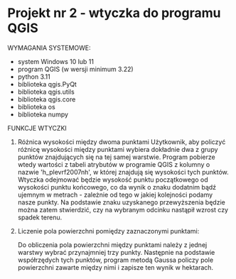 # Projekt nr 2 - wtyczka do programu QGIS

WYMAGANIA SYSTEMOWE:
  - system Windows 10 lub 11
  - program QGIS (w wersji minimum 3.22)
  - python 3.11
  - biblioteka qgis.PyQt
  - biblioteka qgis.utils
  - biblioteka qgis.core
  - biblioteka os
  - biblioteka numpy

FUNKCJE WTYCZKI
  1. Różnica wysokości między dwoma punktami
     Użytkownik, aby policzyć różnicę wysokości między punktami wybiera dokładnie dwa z grupy punktów znajdujących się na tej samej warstwie.
     Program pobierze wtedy wartości z tabeli atrybutów w programie QGIS z kolumny o nazwie 'h_plevrf2007nh', w której znajdują się 
     wysokości tych punktów. Wtyczka odejmować będzie wysokość punktu początkowego od wysokości punktu końcowego, co da wynik o znaku 
     dodatnim bądź ujemnym w metrach - zależnie od tego w jakiej kolejności podamy nasze punkty. Na podstawie znaku uzyskanego przewyższenia 
     będzie można zatem stwierdzić, czy na wybranym odcinku nastąpił wzrost czy spadek terenu.
     
  2. Liczenie pola powierzchni pomiędzy zaznaczonymi punktami:
  
     Do obliczenia pola powierzchni między punktami należy z jednej warstwy wybrać przynajmniej trzy punkty. Następnie na podstawie współrzędych tych 
     punktów, program metodą Gaussa policzy pole powierzchni zawarte między nimi i zapisze ten wynik w hektarach. 
     
 
     

    
